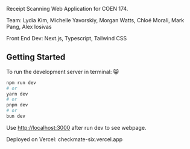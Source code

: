 Receipt Scanning Web Application for COEN 174.

Team: Lydia Kim, Michelle Yavorskiy, Morgan Watts, Chloé Morali, Mark Pang, Alex Iosivas

Front End Dev: Next.js, Typescript, Tailwind CSS 


## Getting Started

To run the development server in terminal: 😸

```bash
npm run dev
# or
yarn dev
# or
pnpm dev
# or
bun dev
```

Use [http://localhost:3000](http://localhost:3000) after run dev to see webpage.

Deployed on Vercel: checkmate-six.vercel.app
